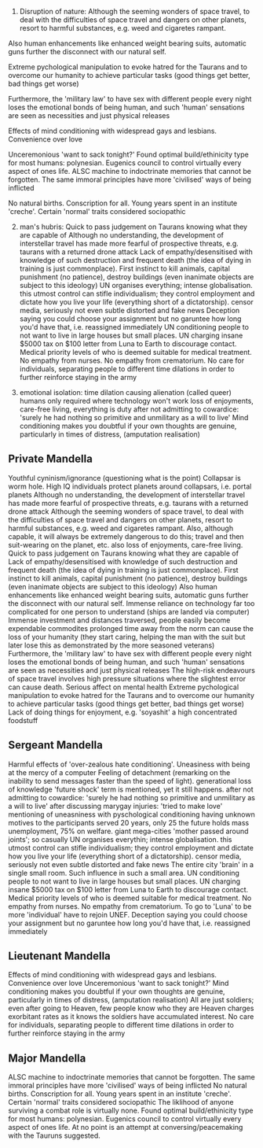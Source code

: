 <!-- SPDX-License-Identifier: zlib-acknowledgement -->

1. Disruption of nature:
Although the seeming wonders of space travel, 
to deal with the difficulties of space travel and dangers on other planets, 
resort to harmful substances, e.g. weed and cigaretes rampant.

Also human enhancements like enhanced weight bearing suits, 
automatic guns further the disconnect with our natural self.

Extreme pychological manipulation to evoke hatred for the Taurans 
and to overcome our humanity to achieve particular tasks 
(good things get better, bad things get worse)

Furthermore, the 'military law' to have sex with different people 
every night loses the emotional bonds of being human, 
and such 'human' sensations are seen as necessities and just physical releases

Effects of mind conditioning with widespread gays and lesbians. Convenience over love

Unceremonious 'want to sack tonight?'
Found optimal build/ethinicity type for most humans: polynesian. 
Eugenics council to control virtually every aspect of ones life.
ALSC machine to indoctrinate memories that cannot be forgotten. 
The same immoral principles have more 'civilised' ways of being inflicted

No natural births. Conscription for all. Young years spent in an institute 'creche'. 
Certain 'normal' traits considered sociopathic

2. man's hubris:
Quick to pass judgement on Taurans knowing what they are capable of
Although no understanding, the development of interstellar travel 
has made more fearful of prospective threats, e.g. taurans with a returned drone attack 
Lack of empathy/desensitised with knowledge of such destruction and frequent death 
(the idea of dying in training is just commonplace). 
First instinct to kill animals, capital punishment (no patience), 
destroy buildings (even inanimate objects are subject to this ideology)
UN organises everything; intense globalisation. 
this utmost control can stifle individualism; 
they control employment and dictate how you live your life (everything short of a dictatorship). 
censor media, seriously not even subtle distorted and fake news
Deception saying you could choose your assignment but no garuntee how long you'd have that, i.e. reassigned immediately
UN conditioning people to not want to live in large houses but small places. 
UN charging insane $5000 tax on $100 letter from Luna to Earth to discourage contact.
Medical priority levels of who is deemed suitable for medical treatment. 
No empathy from nurses. No empathy from crematorium.
No care for individuals, separating people to different time dilations in order to further reinforce staying in the army

3. emotional isolation:
time dilation causing alienation (called queer)
humans only required where technology won't work
loss of enjoyments, care-free living, everything is duty
after not admitting to cowardice: 'surely he had nothing so primitive and unmilitary as a will to live'
Mind conditioning makes you doubtful if your own thoughts are genuine, particularly in times of distress, (amputation realisation)

## Private Mandella
Youthful cyninism/ignorance (questioning what is the point)
Collapsar is worm hole. High IQ individuals protect planets around collapsars, i.e. portal planets
Although no understanding, the development of interstellar travel has made more fearful of prospective threats, e.g. taurans with a returned drone attack 
Although the seeming wonders of space travel, to deal with the difficulties of space travel and dangers on other planets, resort to harmful substances, e.g. weed and cigaretes rampant.
Also, although capable, it will always be extremely dangerous to do this; travel and then suit-wearing on the planet, etc.
also loss of enjoyments, care-free living.
Quick to pass judgement on Taurans knowing what they are capable of
Lack of empathy/desensitised with knowledge of such destruction and frequent death (the idea of dying in training is just commonplace). 
First instinct to kill animals, capital punishment (no patience), destroy buildings (even inanimate objects are subject to this ideology)
Also human enhancements like enhanced weight bearing suits, automatic guns further the disconnect with our natural self.
Immense reliance on technology far too complicated for one person to understand (ships are landed via computer)
Immense investment and distances traversed, people easily become expendable commodites
prolonged time away from the norm can cause the loss of your humanity (they start caring, helping the man with the suit but later lose this as demonstrated by the more seasoned veterans)
Furthermore, the 'military law' to have sex with different people every night loses the emotional bonds of being human, and such 'human' sensations are seen as necessities and just physical releases
The high-risk endeavours of space travel involves high pressure situations where the slightest error can cause death. Serious affect on mental health
Extreme pychological manipulation to evoke hatred for the Taurans and to overcome our humanity to achieve particular tasks (good things get better, bad things get worse)
Lack of doing things for enjoyment, e.g. 'soyashit' a high concentrated foodstuff

## Sergeant Mandella
Harmful effects of 'over-zealous hate conditioning'.
Uneasiness with being at the mercy of a computer
Feeling of detachment (remarking on the inability to send messages faster than the speed of light). generational loss of knowledge
'future shock' term is mentioned, yet it still happens.
after not admitting to cowardice: 'surely he had nothing so primitive and unmilitary as a will to live'
after discussing marygay injuries: 'tried to make love'
mentioning of uneasniness with pyschological conditioning having unknown motives to the participants
served 20 years, only 25
the future holds mass unemployment, 75% on welfare. giant mega-cities
'mother passed around joints'; so casually
UN organises everythin; intense globalisation. this utmost control can stifle individualism; they control employment and dictate how you live your life (everything short of a dictatorship). 
censor media, seriously not even subtle distorted and fake news
The entire city 'brain' in a single small room. Such influence in such a small area.
UN conditioning people to not want to live in large houses but small places. UN charging insane $5000 tax on $100 letter from Luna to Earth to discourage contact.
Medical priority levels of who is deemed suitable for medical treatment. No empathy from nurses. No empathy from crematorium.
To go to 'Luna' to be more 'individual' have to rejoin UNEF.
Deception saying you could choose your assignment but no garuntee how long you'd have that, i.e. reassigned immediately

## Lieutenant Mandella
Effects of mind conditioning with widespread gays and lesbians. Convenience over love
Unceremonious 'want to sack tonight?'
Mind conditioning makes you doubtful if your own thoughts are genuine, particularly in times of distress, (amputation realisation)
All are just soldiers; even after going to Heaven, few people know who they are
Heaven charges exorbitant rates as it knows the soldiers have accumulated interest.
No care for individuals, separating people to different time dilations in order to further reinforce staying in the army

## Major Mandella
ALSC machine to indoctrinate memories that cannot be forgotten. The same immoral principles have more 'civilised' ways of being inflicted
No natural births. Conscription for all. Young years spent in an institute 'creche'. Certain 'normal' traits considered sociopathic
The liklihood of anyone surviving a combat role is virtually none.
Found optimal build/ethinicity type for most humans: polynesian. Eugenics council to control virtually every aspect of ones life.
At no point is an attempt at conversing/peacemaking with the Tauruns suggested.

